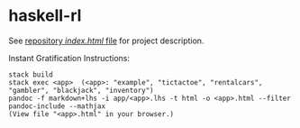 haskell-rl
===

See [repository *index.html* file](https://pages.git.target.com/RedOptHaskell/haskell-rl/) for project description.

Instant Gratification Instructions:

~~~
stack build
stack exec <app>  (<app>: "example", "tictactoe", "rentalcars", "gambler", "blackjack", "inventory")
pandoc -f markdown+lhs -i app/<app>.lhs -t html -o <app>.html --filter pandoc-include --mathjax
(View file "<app>.html" in your browser.)
~~~

